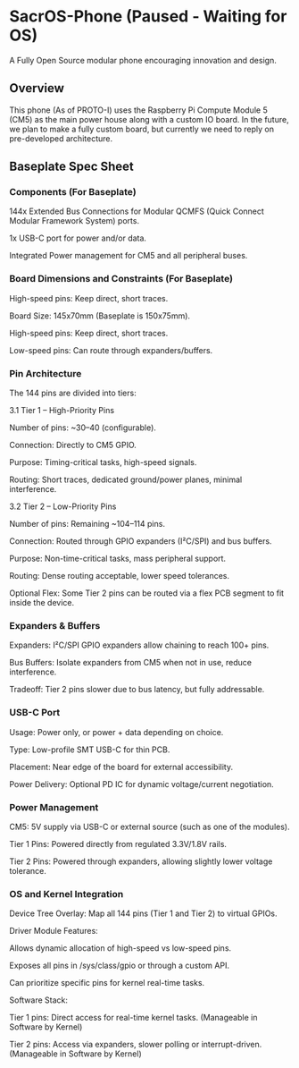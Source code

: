 # SacrOS-Phone (Paused - Waiting for OS)
A Fully Open Source modular phone encouraging innovation and design.

## Overview

This phone (As of PROTO-I) uses the Raspberry Pi Compute Module 5 (CM5) as the main power house along with a custom IO board. In the future, we plan to make a fully custom board, but currently we need to reply on pre-developed architecture.

## Baseplate Spec Sheet

### Components (For Baseplate)

144x Extended Bus Connections for Modular QCMFS (Quick Connect Modular Framework System) ports.

1x USB-C port for power and/or data.

Integrated Power management for CM5 and all peripheral buses.

### Board Dimensions and Constraints (For Baseplate)

High-speed pins: Keep direct, short traces.

Board Size: 145x70mm (Baseplate is 150x75mm).

High-speed pins: Keep direct, short traces.

Low-speed pins: Can route through expanders/buffers.

### Pin Architecture

The 144 pins are divided into tiers:

3.1 Tier 1 – High-Priority Pins

Number of pins: ~30–40 (configurable).

Connection: Directly to CM5 GPIO.

Purpose: Timing-critical tasks, high-speed signals.

Routing: Short traces, dedicated ground/power planes, minimal interference.

3.2 Tier 2 – Low-Priority Pins

Number of pins: Remaining ~104–114 pins.

Connection: Routed through GPIO expanders (I²C/SPI) and bus buffers.

Purpose: Non-time-critical tasks, mass peripheral support.

Routing: Dense routing acceptable, lower speed tolerances.

Optional Flex: Some Tier 2 pins can be routed via a flex PCB segment to fit inside the device.

### Expanders & Buffers

Expanders: I²C/SPI GPIO expanders allow chaining to reach 100+ pins.

Bus Buffers: Isolate expanders from CM5 when not in use, reduce interference.

Tradeoff: Tier 2 pins slower due to bus latency, but fully addressable.

### USB-C Port

Usage: Power only, or power + data depending on choice.

Type: Low-profile SMT USB-C for thin PCB.

Placement: Near edge of the board for external accessibility.

Power Delivery: Optional PD IC for dynamic voltage/current negotiation.

### Power Management

CM5: 5V supply via USB-C or external source (such as one of the modules).

Tier 1 Pins: Powered directly from regulated 3.3V/1.8V rails.

Tier 2 Pins: Powered through expanders, allowing slightly lower voltage tolerance.

### OS and Kernel Integration

Device Tree Overlay: Map all 144 pins (Tier 1 and Tier 2) to virtual GPIOs.

Driver Module Features:

Allows dynamic allocation of high-speed vs low-speed pins.

Exposes all pins in /sys/class/gpio or through a custom API.

Can prioritize specific pins for kernel real-time tasks.

Software Stack:

Tier 1 pins: Direct access for real-time kernel tasks. (Manageable in Software by Kernel)

Tier 2 pins: Access via expanders, slower polling or interrupt-driven. (Manageable in Software by Kernel)
